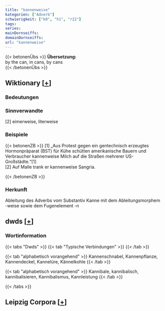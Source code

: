 ```yaml
---
title: "kannenweise"
kategorien: ["Adverb"]
schwierigkeit: ["k0", "h1", "r22"]
tags:
series:
mainDornseiffs:
domainDornseiffs:
url: "kannenweise"
---
```


{{< betonenÜbs >}}
**Übersetzung:**  
by the can, in cans, by cans  
{{< /betonenÜbs >}}

## Wiktionary [[+](https://de.wiktionary.org/wiki/kannenweise)]

### Bedeutungen

### Sinnverwandte
[2] eimerweise, literweise  

### Beispiele
{{< betonenZB >}}
[1] „Aus Protest gegen ein gentechnisch erzeugtes Hormonpräparat (BST) für Kühe schütten amerikanische Bauern und Verbraucher kannenweise Milch auf die Straßen mehrerer US-Großstädte.“[1]  
[2] Auf Malle trank er kannenweise Sangria.  

{{< /betonenZB >}}
### Herkunft
Ableitung des Adverbs vom Substantiv Kanne mit dem Ableitungsmorphem -weise sowie dem Fugenelement -n  



## dwds [[+](https://www.dwds.de/wb/kannenweise)]

### Wortinformation
{{< tabs "Dwds" >}}
{{< tab "Typische Verbindungen" >}}
{{< /tab >}}

{{< tab "alphabetisch vorangehend" >}}
Kannenschnabel, Kannenpflanze, Kannendeckel, Kannelüre, Kännelkohle
{{< /tab >}}

{{< tab "alphabetisch vorangehend" >}}
Kannibale, kannibalisch, kannibalisieren, Kannibalismus, Kannleistung
{{< /tab >}}

{{< /tabs >}}

## Leipzig Corpora [[+](https://corpora.uni-leipzig.de/en/res?word=kannenweise&corpusId=deu_newscrawl-public_2018)]

